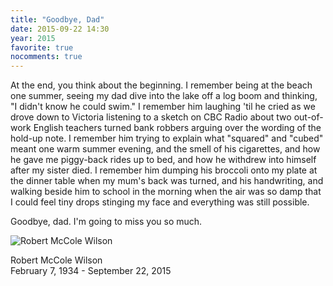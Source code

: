 ```yaml
---
title: "Goodbye, Dad"
date: 2015-09-22 14:30
year: 2015
favorite: true
nocomments: true
---
```

<p>
  At the end, you think about the beginning.
  I remember being at the beach one summer,
  seeing my dad dive into the lake off a log boom and thinking,
  "I didn't know he could swim."
  I remember him laughing 'til he cried as we drove down to Victoria
  listening to a sketch on CBC Radio
  about two out-of-work English teachers turned bank robbers
  arguing over the wording of the hold-up note.
  I remember him trying to explain what "squared" and "cubed" meant one warm summer evening,
  and the smell of his cigarettes,
  and how he gave me piggy-back rides up to bed,
  and how he withdrew into himself after my sister died.
  I remember him dumping his broccoli onto my plate at the dinner table when my mum's back was turned,
  and his handwriting,
  and walking beside him to school in the morning
  when the air was so damp that I could feel tiny drops stinging my face
  and everything was still possible.
</p>
<p>
  Goodbye, dad.
  I'm going to miss you so much.
</p>
<p>
  <img src="{{ '/files/2015/09/dad.jpg' | relative_url }}" alt="Robert McCole Wilson" />
</p>
<p>
  Robert McCole Wilson
  <br/>
  February 7, 1934 - September 22, 2015
</p>
